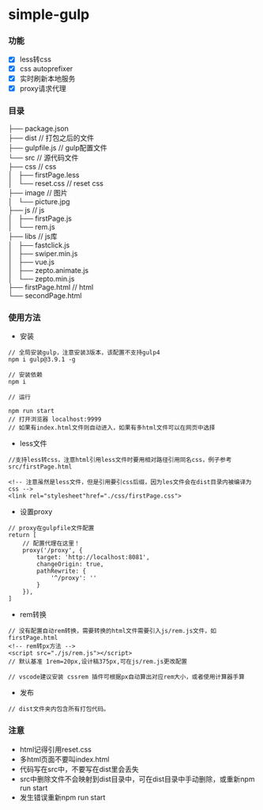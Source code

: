# simple-gulp

### 功能

- [x] less转css
- [x] css autoprefixer
- [x] 实时刷新本地服务
- [x] proxy请求代理

### 目录

├── package.json    
├── dist            // 打包之后的文件       
├── gulpfile.js      // gulp配置文件             
└── src             // 源代码文件        
    ├── css          // css          
    │   ├── firstPage.less      
    │   └── reset.css         // reset css        
    ├── image       // 图片                
    │   └── picture.jpg   
    ├── js          // js          
    │   ├── firstPage.js   
    │   └── rem.js   
    ├── libs       // js库           
    │   ├── fastclick.js     
    │   ├── swiper.min.js   
    │   ├── vue.js   
    │   ├── zepto.animate.js  
    │   └── zepto.min.js   
    ├── firstPage.html       // html      
    └── secondPage.html       

### 使用方法
+ 安装
```
// 全局安装gulp，注意安装3版本，该配置不支持gulp4
npm i gulp@3.9.1 -g

// 安装依赖
npm i

// 运行

npm run start
// 打开浏览器 localhost:9999
// 如果有index.html文件则自动进入，如果有多html文件可以在网页中选择
``` 
+ less文件
```
//支持less转css，注意html引用less文件时要用相对路径引用同名css，例子参考src/firstPage.html         

<!-- 注意虽然是less文件，但是引用要引css后缀，因为les文件会在dist目录内被编译为css -->        
<link rel="stylesheet"href="./css/firstPage.css">

```   
+ 设置proxy
```
// proxy在gulpfile文件配置        
return [
    // 配置代理在这里！
    proxy('/proxy', {
        target: 'http://localhost:8081',
        changeOrigin: true,
        pathRewrite: {
            '^/proxy': ''
        }
    }),
]
```  

+ rem转换
```
// 没有配置自动rem转换，需要转换的html文件需要引入js/rem.js文件，如firstPage.html      
<!-- rem转px方法 -->         
<script src="./js/rem.js"></script>         
// 默认基准 1rem=20px,设计稿375px,可在js/rem.js更改配置

// vscode建议安装 cssrem 插件可根据px自动算出对应rem大小，或者使用计算器手算
```

+ 发布
```
// dist文件夹内包含所有打包代码。
```

### 注意
+ html记得引用reset.css
+ 多html页面不要叫index.html
+ 代码写在src中，不要写在dist里会丢失
+ src中删除文件不会映射到dist目录中，可在dist目录中手动删除，或重新npm run start
+ 发生错误重新npm run start
